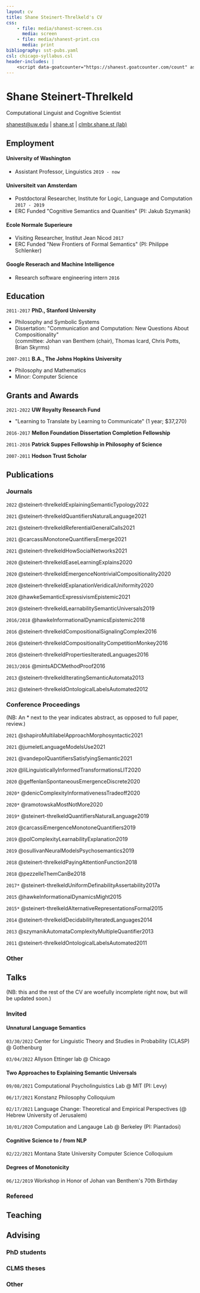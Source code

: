 ```yaml
---
layout: cv
title: Shane Steinert-Threlkeld's CV
css:
    - file: media/shanest-screen.css
      media: screen
    - file: media/shanest-print.css
      media: print
bibliography: sst-pubs.yaml
csl: chicago-syllabus.csl
header-includes: |
    <script data-goatcounter="https://shanest.goatcounter.com/count" async src="//gc.zgo.at/count.js"></script>
---
```


# Shane Steinert-Threlkeld
Computational Linguist and Cognitive Scientist

<div id="webaddress">
<a href="mailto:shanest@uw.edu">shanest@uw.edu</a>
| <a href="https://www.shane.st">shane.st</a> | <a href="https://clmbr.shane.st">clmbr.shane.st (lab)</a>
</div>


## Employment

#### University of Washington 

- Assistant Professor, Linguistics
`2019 - now`



#### Universiteit van Amsterdam

- Postdoctoral Researcher, Institute for Logic, Language and Computation
`2017 - 2019`
- ERC Funded "Cognitive Semantics and Quanities" (PI: Jakub Szymanik)


#### Ecole Normale Superieure

- Visiting Researcher, Institut Jean Nicod
`2017`
- ERC Funded "New Frontiers of Formal Semantics" (PI: Philippe Schlenker)


#### Google Reserach and Machine Intelligence

- Research software engineering intern
`2016`


## Education

`2011-2017`
__PhD., Stanford University__

- Philosophy and Symbolic Systems
- Dissertation: "Communication and Computation: New Questions About Compositionality" \
  (committee: Johan van Benthem (chair), Thomas Icard, Chris Potts, Brian Skyrms)

`2007-2011`
__B.A., The Johns Hopkins University__

- Philosophy and Mathematics
- Minor: Computer Science


## Grants and Awards

`2021-2022`
__UW Royalty Research Fund__

- "Learning to Translate by Learning to Communicate" (1 year; $37,270)

`2016-2017`
__Mellon Foundation Dissertation Completion Fellowship__

`2011-2016`
__Patrick Suppes Fellowship in Philosophy of Science__

`2007-2011`
__Hodson Trust Scholar__


## Publications

<!-- A list is also available [online](http://scholar.google.co.uk/citations?user=LTOTl0YAAAAJ) -->

### Journals

`2022`
@steinert-threlkeldExplainingSemanticTypology2022

`2021`
@steinert-threlkeldQuantifiersNaturalLanguage2021

`2021`
@steinert-threlkeldReferentialGeneralCalls2021

`2021`
@carcassiMonotoneQuantifiersEmerge2021

`2021`
@steinert-threlkeldHowSocialNetworks2021

`2020`
@steinert-threlkeldEaseLearningExplains2020

`2020`
@steinert-threlkeldEmergenceNontrivialCompositionality2020

`2020`
@steinert-threlkeldExplanationVeridicalUniformity2020

`2020`
@hawkeSemanticExpressivismEpistemic2021

`2019`
@steinert-threlkeldLearnabilitySemanticUniversals2019

`2016/2018`
@hawkeInformationalDynamicsEpistemic2018

`2016`
@steinert-threlkeldCompositionalSignalingComplex2016

`2016`
@steinert-threlkeldCompositionalityCompetitionMonkey2016

`2016`
@steinert-threlkeldPropertiesIteratedLanguages2016

`2013/2016`
@mintsADCMethodProof2016

`2013`
@steinert-threlkeldIteratingSemanticAutomata2013

`2012`
@steinert-threlkeldOntologicalLabelsAutomated2012


### Conference Proceedings

(NB: An * next to the year indicates abstract, as opposed to full paper, review.)

`2021`
@shapiroMultilabelApproachMorphosyntactic2021

`2021`
@jumeletLanguageModelsUse2021

`2021`
@vandepolQuantifiersSatisfyingSemantic2021

`2020`
@liLinguisticallyInformedTransformationsLIT2020

`2020`
@geffenlanSpontaneousEmergenceDiscrete2020

`2020*`
@denicComplexityInformativenessTradeoff2020

`2020*`
@ramotowskaMostNotMore2020

`2019*`
@steinert-threlkeldQuantifiersNaturalLanguage2019

`2019`
@carcassiEmergenceMonotoneQuantifiers2019

`2019`
@polComplexityLearnabilityExplanation2019

`2019`
@osullivanNeuralModelsPsychosemantics2019

`2018`
@steinert-threlkeldPayingAttentionFunction2018

`2018`
@pezzelleThemCanBe2018

`2017*`
@steinert-threlkeldUniformDefinabilityAssertability2017a

`2015`
@hawkeInformationalDynamicsMight2015

`2015*`
@steinert-threlkeldAlternativeRepresentationsFormal2015

`2014`
@steinert-threlkeldDecidabilityIteratedLanguages2014

`2013`
@szymanikAutomataComplexityMultipleQuantifier2013

`2011`
@steinert-threlkeldOntologicalLabelsAutomated2011


### Other


## Talks

(NB: this and the rest of the CV are woefully incomplete right now, but will be updated soon.)

### Invited

<!-- TODO: make h4 style for these headers so that they are more semantically coherent -->

#### Unnatural Language Semantics

`03/30/2022`
Center for Linguistic Theory and Studies in Probability (CLASP) @ Gothenburg

`03/04/2022`
Allyson Ettinger lab @ Chicago


#### Two Approaches to Explaining Semantic Universals

`09/08/2021`
Computational Psycholinguistics Lab @ MIT (PI: Levy)

`06/17/2021`
Konstanz Philosophy Colloquium

`02/17/2021`
Language Change: Theoretical and Empirical Perspectives (@ Hebrew University of Jerusalem)

`10/01/2020`
Computation and Langauge Lab @ Berkeley (PI: Piantadosi)


#### Cognitive Science to / from NLP

`02/22/2021`
Montana State University Computer Science Colloquium


#### Degrees of Monotonicity

`06/12/2019`
Workshop in Honor of Johan van Benthem's 70th Birthday


### Refereed

## Teaching

## Advising

### PhD students

### CLMS theses 

### Other

<!-- ### Footer

Last updated: May 2013 -->


